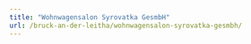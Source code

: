 ```yaml
---
title: "Wohnwagensalon Syrovatka GesmbH"
url: /bruck-an-der-leitha/wohnwagensalon-syrovatka-gesmbh/
---
```

